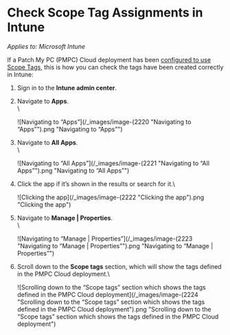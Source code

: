 # Check Scope Tag Assignments in Intune

_Applies to: Microsoft Intune_

If a Patch My PC (PMPC) Cloud deployment has been [configured to use Scope Tags](../../cloud-deployments/deploying-an-app-using-cloud/cloud-configurations-deployment-tab/role-scope-tags-optional.md), this is how you can check the tags have been created correctly in Intune:

1. Sign in to the **Intune admin center**.
2.  Navigate to **Apps**.\
    \


    ![Navigating to “Apps”](/_images/image-(2220 "Navigating to “Apps”").png "Navigating to “Apps”")


3.  Navigate to **All Apps**.\
    \


    ![Navigating to “All Apps”](/_images/image-(2221 "Navigating to “All Apps”").png "Navigating to “All Apps”")


4.  Click the app if it’s shown in the results or search for it.\


    ![Clicking the app](/_images/image-(2222 "Clicking the app").png "Clicking the app")


5.  Navigate to **Manage | Properties**.\
    \


    ![Navigating to “Manage | Properties”](/_images/image-(2223 "Navigating to “Manage | Properties”").png "Navigating to “Manage | Properties”")


6.  Scroll down to the **Scope tags** section, which will show the tags defined in the PMPC Cloud deployment.\


    ![Scrolling down to the “Scope tags” section which shows the tags defined in the PMPC Cloud deployment](/_images/image-(2224 "Scrolling down to the “Scope tags” section which shows the tags defined in the PMPC Cloud deployment").png "Scrolling down to the “Scope tags” section which shows the tags defined in the PMPC Cloud deployment")